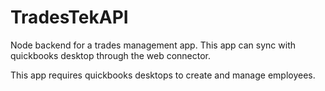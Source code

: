 # TradesTekAPI

Node backend for a trades management app. This app can sync with quickbooks desktop through the web connector.

This app requires quickbooks desktops to create and manage employees.
